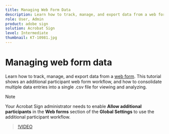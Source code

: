 ```yaml
---
title: Managing Web Form Data
description: Learn how to track, manage, and export data from a web form
role: User, Admin
product: adobe sign
solution: Acrobat Sign
level: Intermediate
thumbnail: KT-10981.jpg
---
```

# Managing web form data

Learn how to track, manage, and export data from a [web form](webform.md). This tutorial shows an additional participant web form workflow, and how to consolidate multiple data entries into a single .csv file for viewing and analyzing.

>[!NOTE]
>
>Your Acrobat Sign administrator needs to enable **Allow additional participants** in the **Web forms** section of the **Global Settings** to use the additional participant workflow. 

>[!VIDEO](https://video.tv.adobe.com/v/3409607?hidetitle=true)
